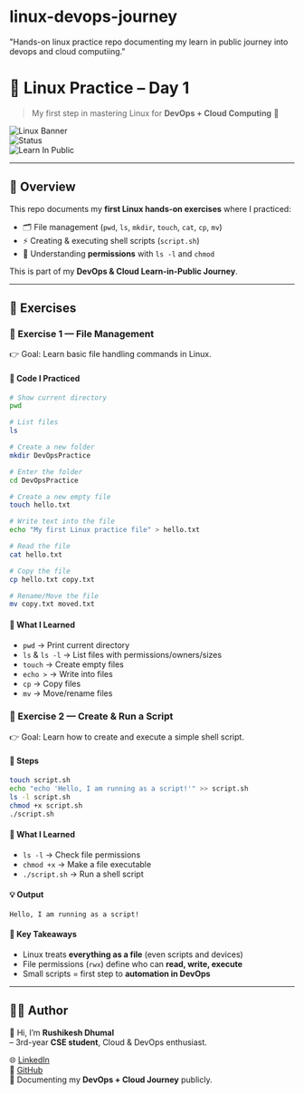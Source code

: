 # linux-devops-journey
"Hands-on linux practice repo documenting my learn in public journey into devops and cloud computiing."
# 🐧 Linux Practice – Day 1  
> My first step in mastering Linux for **DevOps + Cloud Computing** 🚀  

![Linux Banner](https://img.shields.io/badge/Linux-DevOps-blue?style=for-the-badge&logo=linux&logoColor=white)  
![Status](https://img.shields.io/badge/Status-Completed-green?style=flat-square)  
![Learn In Public](https://img.shields.io/badge/Learn%20In%20Public-%E2%9C%94-lightgrey?style=flat-square)  

---

## 📖 Overview  
This repo documents my **first Linux hands-on exercises** where I practiced:  
- 🗂️ File management (`pwd`, `ls`, `mkdir`, `touch`, `cat`, `cp`, `mv`)  
- ⚡ Creating & executing shell scripts (`script.sh`)  
- 🔑 Understanding **permissions** with `ls -l` and `chmod`  

This is part of my **DevOps & Cloud Learn-in-Public Journey**.  

---

## 🎯 Exercises  

### 🔹 Exercise 1 — File Management  
👉 Goal: Learn basic file handling commands in Linux.  

#### 📌 Code I Practiced
```bash
# Show current directory
pwd

# List files
ls

# Create a new folder
mkdir DevOpsPractice

# Enter the folder
cd DevOpsPractice

# Create a new empty file
touch hello.txt

# Write text into the file
echo "My first Linux practice file" > hello.txt

# Read the file
cat hello.txt

# Copy the file
cp hello.txt copy.txt

# Rename/Move the file
mv copy.txt moved.txt
```
#### 📘 What I Learned  

- `pwd` → Print current directory  
- `ls` & `ls -l` → List files with permissions/owners/sizes  
- `touch` → Create empty files  
- `echo >` → Write into files  
- `cp` → Copy files  
- `mv` → Move/rename files  


### 🔹 Exercise 2 — Create & Run a Script  
👉 Goal: Learn how to create and execute a simple shell script.  

#### 📝 Steps  
```bash
touch script.sh
echo "echo 'Hello, I am running as a script!'" >> script.sh
ls -l script.sh
chmod +x script.sh
./script.sh
```

#### 📘 What I Learned  
- `ls -l` → Check file permissions  
- `chmod +x` → Make a file executable  
- `./script.sh` → Run a shell script  

#### 💡 Output  
```text
Hello, I am running as a script!
```

#### 📌 Key Takeaways  
- Linux treats **everything as a file** (even scripts and devices)  
- File permissions (`rwx`) define who can **read, write, execute**  
- Small scripts = first step to **automation in DevOps**

- ---

## 🧑‍💻 Author  

👋 Hi, I’m **Rushikesh Dhumal**  
– 3rd-year **CSE student**, Cloud & DevOps enthusiast.  

🌐 [LinkedIn]([www.linkedin.com/in/rushikesh-dhumal-613309246/)  
🐙 [GitHub](https://github.com/Rishi2911)  
📝 Documenting my **DevOps + Cloud Journey** publicly. 
